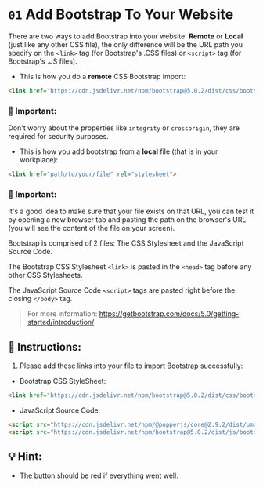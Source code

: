 # `01` Add Bootstrap To Your Website

There are two ways to add Bootstrap into your website: 
**Remote** or **Local** (just like any other CSS file), the only difference will be the URL path you specify on the `<link>` tag (for Bootstrap's .CSS files) or `<script>` tag (for Bootstrap's .JS files).

+ This is how you do a **remote** CSS Bootstrap import:

```html
<link href="https://cdn.jsdelivr.net/npm/bootstrap@5.0.2/dist/css/bootstrap.min.css" rel="stylesheet" integrity="sha384-EVSTQN3/azprG1Anm3QDgpJLIm9Nao0Yz1ztcQTwFspd3yD65VohhpuuCOmLASjC" crossorigin="anonymous">
```

### 🔎 Important:

Don't worry about the properties like `integrity` or `crossorigin`, they are required for security purposes.

+ This is how you add bootstrap from a **local** file (that is in your workplace):

```html
<link href="path/to/your/file" rel="stylesheet">
```

### 🔎 Important:

It's a good idea to make sure that your file exists on that URL, you can test it by opening a new browser tab and pasting the path on the browser's URL (you will see the content of the file on your screen).

Bootstrap is comprised of 2 files: The CSS Stylesheet and the JavaScript Source Code.

The Bootstrap CSS Stylesheet `<link>` is pasted in the `<head>` tag before any other CSS Stylesheets.

The JavaScript Source Code `<script>` tags are pasted right before the closing `</body>` tag.


> For more information: https://getbootstrap.com/docs/5.0/getting-started/introduction/


## 📝 Instructions:

1. Please add these links into your file to import Bootstrap successfully:

+ Bootstrap CSS StyleSheet:

```html
<link href="https://cdn.jsdelivr.net/npm/bootstrap@5.0.2/dist/css/bootstrap.min.css" rel="stylesheet" integrity="sha384-EVSTQN3/azprG1Anm3QDgpJLIm9Nao0Yz1ztcQTwFspd3yD65VohhpuuCOmLASjC" crossorigin="anonymous">
```


+ JavaScript Source Code:

```html
<script src="https://cdn.jsdelivr.net/npm/@popperjs/core@2.9.2/dist/umd/popper.min.js" integrity="sha384-IQsoLXl5PILFhosVNubq5LC7Qb9DXgDA9i+tQ8Zj3iwWAwPtgFTxbJ8NT4GN1R8p" crossorigin="anonymous"></script>
<script src="https://cdn.jsdelivr.net/npm/bootstrap@5.0.2/dist/js/bootstrap.min.js" integrity="sha384-cVKIPhGWiC2Al4u+LWgxfKTRIcfu0JTxR+EQDz/bgldoEyl4H0zUF0QKbrJ0EcQF" crossorigin="anonymous"></script>
```

## 💡 Hint:

+ The button should be red if everything went well.
